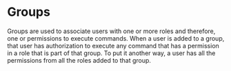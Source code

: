 
# Groups

Groups are used to associate users with one or more roles and therefore, one or permissions to execute commands. When a user is added to a group, that user has authorization to execute any command that has a permission in a role that is part of that group. To put it another way, a user has all the permissions from all the roles added to that group.
